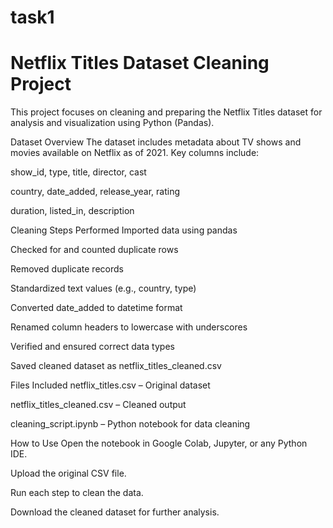 # task1
# Netflix Titles Dataset Cleaning Project
This project focuses on cleaning and preparing the Netflix Titles dataset for analysis and visualization using Python (Pandas).

Dataset Overview
The dataset includes metadata about TV shows and movies available on Netflix as of 2021. Key columns include:

show_id, type, title, director, cast

country, date_added, release_year, rating

duration, listed_in, description



Cleaning Steps Performed
Imported data using pandas

Checked for and counted duplicate rows

Removed duplicate records

Standardized text values (e.g., country, type)

Converted date_added to datetime format

Renamed column headers to lowercase with underscores

Verified and ensured correct data types

Saved cleaned dataset as netflix_titles_cleaned.csv


 
 Files Included
netflix_titles.csv – Original dataset

netflix_titles_cleaned.csv – Cleaned output

cleaning_script.ipynb – Python notebook for data cleaning




How to Use
Open the notebook in Google Colab, Jupyter, or any Python IDE.

Upload the original CSV file.

Run each step to clean the data.

Download the cleaned dataset for further analysis.
